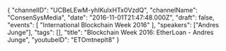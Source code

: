 {
    "channelID": "UCBeLEwM-yhIKuIxHTx0VzdQ",
    "channelName": "ConsenSysMedia",
    "date": "2016-11-01T21:47:48.000Z",
    "draft": false,
    "events": [
        "International Blockchain Week 2016"
    ],
    "speakers": ["Andres Junge"],
    "tags": [],
    "title": "Blockchain Week 2016: EtherLoan - Andres Junge",
    "youtubeID": "ETOmtneplt8"
}

